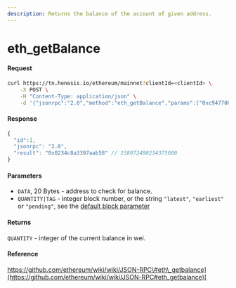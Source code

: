 ```yaml
---
description: Returns the balance of the account of given address.
---
```


# eth\_getBalance

#### Request

```bash
curl https://tn.henesis.io/ethereum/mainnet?clientId=<clientId> \
    -X POST \
    -H "Content-Type: application/json" \
    -d '{"jsonrpc":"2.0","method":"eth_getBalance","params":["0xc94770007dda54cF92009BFF0dE90c06F603a09f", "latest"],"id":1}'
```

#### Response

```javascript
{
  "id":1,
  "jsonrpc": "2.0",
  "result": "0x0234c8a3397aab58" // 158972490234375000
}
```

#### Parameters

* `DATA`, 20 Bytes - address to check for balance.
* `QUANTITY|TAG` - integer block number, or the string `"latest"`, `"earliest"` or `"pending"`, see the [default block parameter](https://github.com/ethereum/wiki/wiki/JSON-RPC#the-default-block-parameter)​

#### Returns <a id="returns"></a>

`QUANTITY` - integer of the current balance in wei.

#### Reference <a id="reference"></a>

​[https://github.com/ethereum/wiki/wiki/JSON-RPC\#eth\_getbalance](https://github.com/ethereum/wiki/wiki/JSON-RPC#eth_getbalance)​[  
](https://docs.tn.henesis.io/ethereum/eth_gasprice)

